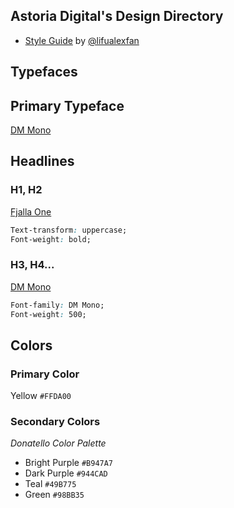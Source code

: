 ## Astoria Digital's Design Directory
- [Style Guide](https://www.figma.com/file/LXKWblcPXToV1uVakYXbhB/Astoria-Digital?node-id=133%3A3) by [@lifualexfan](http://github.com/lifualexfan)

## Typefaces

## Primary Typeface

[DM Mono](https://fonts.google.com/specimen/DM+Mono)

## Headlines

### H1, H2
[Fjalla One](https://fonts.google.com/specimen/Fjalla+One) 

```css
Text-transform: uppercase; 
Font-weight: bold;
```
### H3, H4...
[DM Mono](https://fonts.google.com/specimen/DM+Mono)

```css
Font-family: DM Mono;
Font-weight: 500;

```

## Colors

### Primary Color

Yellow `#FFDA00`

### Secondary Colors

*Donatello Color Palette*

* Bright Purple `#B947A7`
* Dark Purple `#944CAD`
* Teal `#49B775`
* Green `#98BB35`
